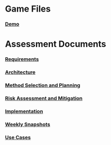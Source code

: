 # Game Files

### [Demo](https://jonwadman.github.io/AuberEndeavour/files/desktop-1.0.jar)

# Assessment Documents

### [Requirements](https://jonwadman.github.io/AuberEndeavour/files/Req1.pdf)

### [Architecture](https://jonwadman.github.io/AuberEndeavour/files/Arch1.pdf)

### [Method Selection and Planning](https://jonwadman.github.io/AuberEndeavour/files/Plan1.pdf)

### [Risk Assessment and Mitigation](https://jonwadman.github.io/AuberEndeavour/files/Risk1.pdf)

### [Implementation](https://jonwadman.github.io/AuberEndeavour/files/Impl1.pdf)

### [Weekly Snapshots](https://jonwadman.github.io/AuberEndeavour/files/Snapshots.pdf)

### [Use Cases](https://jonwadman.github.io/AuberEndeavour/files/UseCases.pdf)
